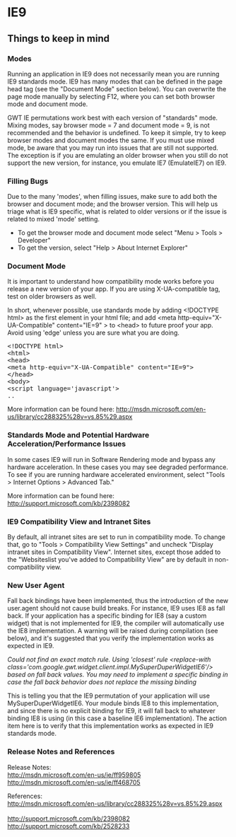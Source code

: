 IE9
===

<h2 id="Overview">Things to keep in mind</h2>

<h3>Modes</h3>
<p>
Running an application in IE9 does not necessarily mean you are running IE9
standards mode. IE9 has many modes that can be defined in the page head tag
(see the "Document Mode" section below). You can overwrite the page mode
manually by selecting F12, where you can set both browser mode and
document mode.
</p>

<p>GWT IE permutations work best with each version of "standards" mode. Mixing
modes, say browser mode = 7 and document mode = 9, is not recommended and the
behavior is undefined. To keep it simple, try to keep browser modes and
document modes the same. If you must use mixed mode, be aware that you may run
into issues that are still not supported. The exception is if you are
emulating an older browser when you still do not support the new version, for
instance, you emulate IE7 (EmulateIE7) on IE9.
</p>

<h3>Filling Bugs</h3>
<p>
Due to the many 'modes', when filling issues, make sure to add both the browser
and document mode; and the browser version. This will help us triage what
is IE9 specific, what is related to older versions or if the issue is related
to mixed 'mode' setting.
<ul>
<li>To get the browser mode and document mode select "Menu > Tools >
Developer"</li>
<li>To get the version, select "Help > About Internet Explorer"</li>
</ul>
</p>

<h3>Document Mode</h3>
<p>
It is important to understand how compatibility mode works before you release
a new version of your app. If you are using X-UA-compatible tag, test on older
browsers as well.
</p>

<p>
In short, whenever possible, use standards mode by adding &lt;!DOCTYPE html> as
the first element in your html file; and add &lt;meta http-equiv="X-UA-Compatible"
content="IE=9" > to &lt;head> to future proof your app. Avoid using 'edge' unless
you are sure what you are doing.
</p>

<pre class="prettyprint">
&lt;!DOCTYPE html&gt;
&lt;html&gt;
&lt;head&gt;
&lt;meta http-equiv="X-UA-Compatible" content="IE=9"&gt;
&lt;/head&gt;
&lt;body&gt;
&lt;script language='javascript'&gt;
..
</pre>

<p>
More information can be found here: <a href="http://msdn.microsoft.com/en-us/library/cc288325%28v=vs.85%29.aspx">http://msdn.microsoft.com/en-us/library/cc288325%28v=vs.85%29.aspx</a>
</p>

<h3>Standards Mode and Potential Hardware Acceleration/Performance Issues</h3>

<p>
In some cases IE9 will run in Software Rendering mode and bypass any hardware
acceleration. In these cases you may see degraded performance. To see if you are
running hardware accelerated environment, select "Tools > Internet Options >
Advanced Tab."
</p>

<p>
More information can be found here: <a href="http://support.microsoft.com/kb/2398082">http://support.microsoft.com/kb/2398082</a>
</p>

<h3>IE9 Compatibility View and Intranet Sites</h3>
</h3>

<p>
By default, all intranet sites are set to run in compatibility mode. To change
that, go to "Tools > Compatibility View Settings" and uncheck "Display intranet
sites in Compatibility View". Internet sites, except those added to the 
"Websiteslist you've added to Compatibility View" are by default in
non-compatibility view.
</p>


<h3>New User Agent</h3>

<p>
Fall back bindings have been implemented, thus the introduction of the new
user.agent should not cause build breaks. For instance, IE9 uses IE8 as fall
back. If your application has a specific binding for IE8 (say a custom widget)
that is not implemented for IE9, the compiler will automatically use the IE8
implementation. A warning will be raised during compilation (see below), and
it's suggested that you verify the implementation works as expected in IE9.
</p>

<p>
<i>
Could not find an exact match rule. Using 'closest' rule &lt;replace-with
class='com.google.gwt.widget.client.impl.MySuperDuperWidgetIE6'/> based on fall
back values. You may need to implement a specific binding in case the fall back
behavior does not replace the missing binding</i>
</i>

<p>
This is telling you that the IE9 permutation of your application will use
MySuperDuperWidgetIE6. Your module binds IE8 to this implementation, and since
there is no explicit binding for IE9, it will fall back to whatever binding IE8
is using (in this case a baseline IE6 implementation). The action item here is
to verify that this implementation works as expected in IE9 standards mode.
</p>

<h3>
Release Notes and References
</h3>

<p>
Release Notes:
<br/>
<a href="http://msdn.microsoft.com/en-us/ie/ff959805">http://msdn.microsoft.com/en-us/ie/ff959805</a>
<br/>
<a href="http://msdn.microsoft.com/en-us/ie/ff468705">http://msdn.microsoft.com/en-us/ie/ff468705</a>
</p>

<p>
References:
<br/>
<a href="http://msdn.microsoft.com/en-us/library/cc288325%28v=vs.85%29.aspx">http://msdn.microsoft.com/en-us/library/cc288325%28v=vs.85%29.aspx</a>
<br/>
<br/>
<a href="http://support.microsoft.com/kb/2398082">http://support.microsoft.com/kb/2398082</a>
<br/>
<a href="http://support.microsoft.com/kb/2528233">http://support.microsoft.com/kb/2528233</a>
</p>